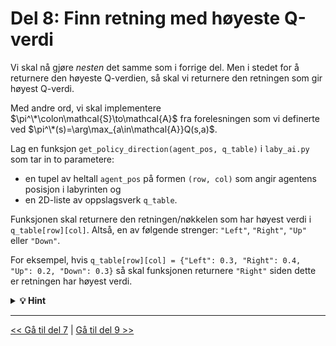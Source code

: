 # Del 8: Finn retning med høyeste Q-verdi

Vi skal nå gjøre *nesten* det samme som i forrige del. Men i stedet for å returnere den høyeste Q-verdien, så skal vi returnere den retningen som gir høyest Q-verdi.

Med andre ord, vi skal implementere $\pi^\*\colon\mathcal{S}\to\mathcal{A}$ fra forelesningen som vi definerte ved $\pi^\*(s)=\arg\max_{a\in\mathcal{A}}Q(s,a)$.

Lag en funksjon `get_policy_direction(agent_pos, q_table)` i `laby_ai.py` som tar in to parametere: 

- en tupel av heltall `agent_pos` på formen `(row, col)` som angir agentens posisjon i labyrinten og 
- en 2D-liste av oppslagsverk `q_table`. 

Funksjonen skal returnere den retningen/nøkkelen som har høyest verdi i `q_table[row][col]`. Altså, en av følgende strenger: `"Left"`, `"Right"`, `"Up"` eller `"Down"`.

For eksempel, hvis `q_table[row][col] = {"Left": 0.3, "Right": 0.4, "Up": 0.2, "Down": 0.3}` så skal funksjonen returnere `"Right"` siden dette er retningen har høyest verdi.

<details>
  <summary><b>&#128161; Hint</b></summary>

En elegant måte å finne nøkkelen med høyest verdi i et oppslagsverk er å bruke `max` sammen med parameteren `key` og metoden `dict.get`.

For eksempel så vil følgende kodesnutt skrive ut nøkkelen med høyeste verdi i `my_dict` som her er `"b"`:

```python
my_dict = {"a": 0.2, "b": 0.6, "c": -0.1}
max_value_key = max(my_dict, key=my_dict.get)
print(max_value_key)
```

</details>


---

[<< Gå til del 7](./del_7.md) | [Gå til del 9 >>](./del_9.md)
